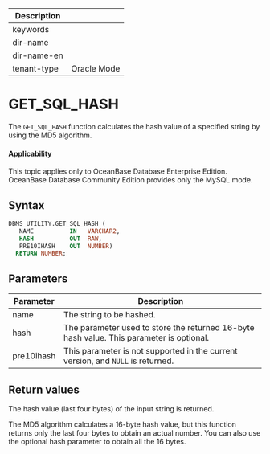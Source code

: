 | Description   |                 |
|---------------|-----------------|
| keywords      |                 |
| dir-name      |                 |
| dir-name-en   |                 |
| tenant-type   | Oracle Mode     |

# GET_SQL_HASH

The `GET_SQL_HASH` function calculates the hash value of a specified string by using the MD5 algorithm.

  <main id="notice" >
    <h4>Applicability</h4>
    <p>This topic applies only to OceanBase Database Enterprise Edition. OceanBase Database Community Edition provides only the MySQL mode. </p>
  </main>

## Syntax

```sql
DBMS_UTILITY.GET_SQL_HASH (
   NAME          IN   VARCHAR2,    
   HASH          OUT  RAW,    
   PRE10IHASH    OUT  NUMBER)
  RETURN NUMBER;
```



## Parameters



| Parameter | Description |
|------------|---------------------------|
| name | The string to be hashed.  |
| hash | The parameter used to store the returned 16-byte hash value. This parameter is optional.  |
| pre10ihash | This parameter is not supported in the current version, and `NULL` is returned.  |



## Return values

The hash value (last four bytes) of the input string is returned.

The MD5 algorithm calculates a 16-byte hash value, but this function returns only the last four bytes to obtain an actual number. You can also use the optional hash parameter to obtain all the 16 bytes.
